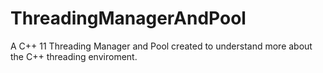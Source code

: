 # ThreadingManagerAndPool
A C++ 11 Threading Manager and Pool created to understand more about the C++ threading enviroment.
